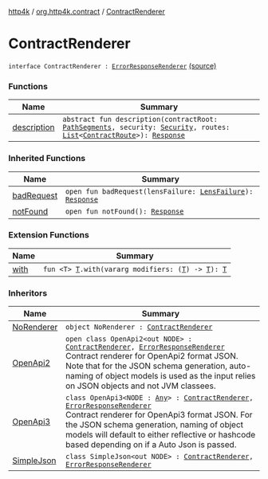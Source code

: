 [http4k](../../index.md) / [org.http4k.contract](../index.md) / [ContractRenderer](./index.md)

# ContractRenderer

`interface ContractRenderer : `[`ErrorResponseRenderer`](../-error-response-renderer/index.md) [(source)](https://github.com/http4k/http4k/blob/master/http4k-contract/src/main/kotlin/org/http4k/contract/ContractRenderer.kt#L6)

### Functions

| Name | Summary |
|---|---|
| [description](description.md) | `abstract fun description(contractRoot: `[`PathSegments`](../-path-segments/index.md)`, security: `[`Security`](../../org.http4k.contract.security/-security/index.md)`, routes: `[`List`](https://kotlinlang.org/api/latest/jvm/stdlib/kotlin.collections/-list/index.html)`<`[`ContractRoute`](../-contract-route/index.md)`>): `[`Response`](../../org.http4k.core/-response/index.md) |

### Inherited Functions

| Name | Summary |
|---|---|
| [badRequest](../-error-response-renderer/bad-request.md) | `open fun badRequest(lensFailure: `[`LensFailure`](../../org.http4k.lens/-lens-failure/index.md)`): `[`Response`](../../org.http4k.core/-response/index.md) |
| [notFound](../-error-response-renderer/not-found.md) | `open fun notFound(): `[`Response`](../../org.http4k.core/-response/index.md) |

### Extension Functions

| Name | Summary |
|---|---|
| [with](../../org.http4k.core/with.md) | `fun <T> `[`T`](../../org.http4k.core/with.md#T)`.with(vararg modifiers: (`[`T`](../../org.http4k.core/with.md#T)`) -> `[`T`](../../org.http4k.core/with.md#T)`): `[`T`](../../org.http4k.core/with.md#T) |

### Inheritors

| Name | Summary |
|---|---|
| [NoRenderer](../-no-renderer/index.md) | `object NoRenderer : `[`ContractRenderer`](./index.md) |
| [OpenApi2](../../org.http4k.contract.openapi.v2/-open-api2/index.md) | `open class OpenApi2<out NODE> : `[`ContractRenderer`](./index.md)`, `[`ErrorResponseRenderer`](../-error-response-renderer/index.md)<br>Contract renderer for OpenApi2 format JSON. Note that for the JSON schema generation, auto-naming of object models is used as the input relies on JSON objects and not JVM classees. |
| [OpenApi3](../../org.http4k.contract.openapi.v3/-open-api3/index.md) | `class OpenApi3<NODE : `[`Any`](https://kotlinlang.org/api/latest/jvm/stdlib/kotlin/-any/index.html)`> : `[`ContractRenderer`](./index.md)`, `[`ErrorResponseRenderer`](../-error-response-renderer/index.md)<br>Contract renderer for OpenApi3 format JSON. For the JSON schema generation, naming of object models will default to either reflective or hashcode based depending on if a Auto Json is passed. |
| [SimpleJson](../../org.http4k.contract.simple/-simple-json/index.md) | `class SimpleJson<out NODE> : `[`ContractRenderer`](./index.md)`, `[`ErrorResponseRenderer`](../-error-response-renderer/index.md) |
